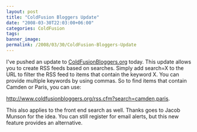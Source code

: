 ```yaml
---
layout: post
title: "ColdFusion Bloggers Update"
date: "2008-03-30T22:03:00+06:00"
categories: ColdFusion 
tags: 
banner_image: 
permalink: /2008/03/30/ColdFusion-Bloggers-Update
---
```


I've pushed an update to <a href="http://www.coldfusionbloggers.org">ColdFusionBloggers.org</a> today. This update allows you to create RSS feeds based on searches. Simply add search=X to the URL to filter the RSS feed to items that contain the keyword X. You can provide multiple keywords by using commas. So to find items that contain Camden or Paris, you can use:

<a href="http://www.coldfusionbloggers.org/rss.cfm?search=camden,paris">http://www.coldfusionbloggers.org/rss.cfm?search=camden,paris</a>.

This also applies to the front end search as well. Thanks goes to Jacob Munson for the idea. You can still register for email alerts, but this new feature provides an alternative.